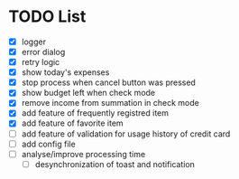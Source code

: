 # TODO List

- [x] logger
- [x] error dialog
- [x] retry logic
- [x] show today's expenses
- [x] stop process when cancel button was pressed
- [x] show budget left when check mode
- [x] remove income from summation in check mode
- [x] add feature of frequently registred item
- [x] add feature of favorite item
- [ ] add feature of validation for usage history of credit card
- [ ] add config file
- [ ] analyse/improve processing time
  - [ ] desynchronization of toast and notification
